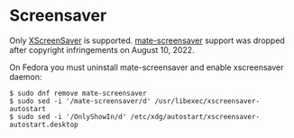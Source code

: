 Screensaver
===========

Only [XScreenSaver](https://www.jwz.org/xscreensaver/) is supported. [mate-screensaver](https://github.com/mate-desktop/mate-screensaver) support was dropped after copyright infringements on August 10, 2022.

On Fedora you must uninstall mate-screensaver and enable xscreensaver daemon:

```
$ sudo dnf remove mate-screensaver
$ sudo sed -i '/mate-screensaver/d' /usr/libexec/xscreensaver-autostart
$ sudo sed -i '/OnlyShowIn/d' /etc/xdg/autostart/xscreensaver-autostart.desktop
```

